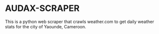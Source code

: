 # AUDAX-SCRAPER

This is a python web scraper that crawls weather.com to get daily weather stats for the city of Yaounde, Cameroon.
